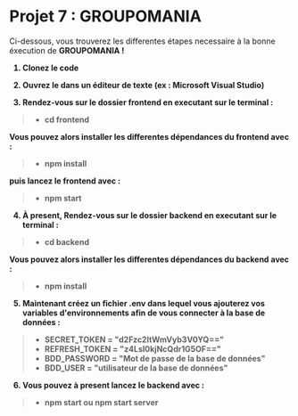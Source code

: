 # Projet 7 : GROUPOMANIA

Ci-dessous, vous trouverez les differentes étapes necessaire à la bonne éxecution de <strong> GROUPOMANIA <strong> !

1. Clonez le code

2. Ouvrez le dans un éditeur de texte (ex : Microsoft Visual Studio)

3. Rendez-vous sur le dossier frontend en executant sur le terminal :
>- cd frontend

Vous pouvez alors installer les differentes dépendances du frontend avec :
>- npm install

puis lancez le frontend avec :
>- npm start

4. À present, Rendez-vous sur le dossier backend en executant sur le terminal : 
>- cd backend

Vous pouvez alors installer les differentes dépendances du backend avec :
>- npm install

5. Maintenant créez un fichier  <strong> .env <strong> dans lequel vous ajouterez vos variables d'environnements afin de vous connecter à la base de données :

>- SECRET_TOKEN = "d2Fzc2ltWmVyb3V0YQ=="
>- REFRESH_TOKEN = "z4Lsl0kjNcQdr1G5OF=="
>- BDD_PASSWORD = "Mot de passe de la base de données"
>- BDD_USER = "utilisateur de la base de données"

6. Vous pouvez à present lancez le backend avec :

>- npm start ou npm start server
